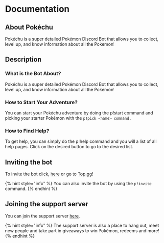 # Documentation

## About Pokéchu
Pokéchu is a super detailed Pokémon Discord Bot that allows you to collect, level up, and know information about all the Pokemon!

## Description 

### What is the Bot About?

Pokéchu is a super detailed Pokémon Discord Bot that allows you to collect, level up, and know information about all the Pokemon!

### How to Start Your Adventure?

You can start your Pokéchu adventure by doing the p!start command and picking your starter Pokémon with the `p!pick <name> command.`

### How to Find Help?

To get help, you can simply do the p!help command and you will a list of all help pages. Click on the desired button to go to the desired list.

## Inviting the bot 
To invite the bot click, [here](https://discord.com/oauth2/authorize?client_id=731192650794926191&permissions=36507610176&scope=bot%20applications.commands) or go to [Top.gg](https://top.gg/bot/731192650794926191)!

{% hint style="info" %} You can also invite the bot by using the `p!invite` command. {% endhint %}

## Joining the support server

You can join the support server [here](https://discord.com/invite/t7M5FMdwz6).

{% hint style="info" %} The support server is also a place to hang out, meet new people and take part in giveaways to win Pokémon, redeems and more! {% endhint %}

